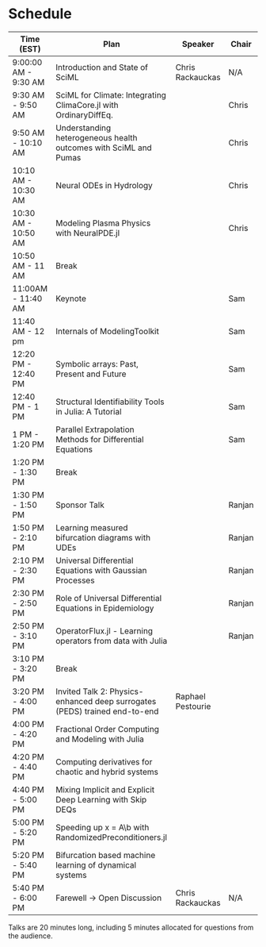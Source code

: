 # Schedule

| Time (EST) | Plan | Speaker | Chair |
| --- | --- | --- | --- |
| 9:00:00 AM - 9:30 AM | Introduction and State of SciML | Chris Rackauckas | N/A |
| 9:30 AM - 9:50 AM | SciML for Climate: Integrating ClimaCore.jl with OrdinaryDiffEq. | | Chris |
| 9:50 AM - 10:10 AM | Understanding heterogeneous health outcomes with SciML and Pumas | | Chris |
| 10:10 AM - 10:30 AM | Neural ODEs in Hydrology | | Chris |
| 10:30 AM - 10:50 AM | Modeling Plasma Physics with NeuralPDE.jl | | Chris |
| 10:50 AM - 11 AM | Break | |
| 11:00AM - 11:40 AM | Keynote | | Sam |
| 11:40 AM - 12 pm | Internals of ModelingToolkit |  | Sam |
| 12:20 PM - 12:40 PM | Symbolic arrays: Past, Present and Future |  | Sam |
| 12:40 PM - 1 PM | Structural Identifiability Tools in Julia: A Tutorial |  | Sam |
| 1 PM - 1:20 PM | Parallel Extrapolation Methods for Differential Equations | | Sam |
| 1:20 PM - 1:30 PM | Break  | | | 
| 1:30 PM - 1:50 PM | Sponsor Talk | | Ranjan |
| 1:50 PM - 2:10 PM	 | Learning measured bifurcation diagrams with UDEs |  | Ranjan |
| 2:10 PM - 2:30 PM	 | Universal Differential Equations with Gaussian Processes | | Ranjan |
| 2:30 PM - 2:50 PM	 | Role of Universal Differential Equations in Epidemiology |  | Ranjan |
| 2:50 PM - 3:10 PM	 | OperatorFlux.jl - Learning operators from data with Julia |  | Ranjan |
| 3:10 PM - 3:20 PM	 | Break | | |
| 3:20 PM - 4:00 PM	 | Invited Talk 2: Physics-enhanced deep surrogates (PEDS) trained end-to-end | Raphael Pestourie | |
| 4:00 PM - 4:20 PM | Fractional Order Computing and Modeling with Julia | | |
| 4:20 PM - 4:40 PM | Computing derivatives for chaotic and hybrid systems | | |
| 4:40 PM - 5:00 PM | Mixing Implicit and Explicit Deep Learning with Skip DEQs | | |
| 5:00 PM - 5:20 PM | Speeding up x = A\b with RandomizedPreconditioners.jl | | |
| 5:20 PM - 5:40 PM | Bifurcation based machine learning of dynamical systems | | |
| 5:40 PM - 6:00 PM | Farewell -> Open Discussion | Chris Rackauckas | N/A |
			
Talks are 20 minutes long, including 5 minutes allocated for questions from the audience.			